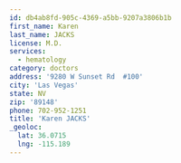 ```yaml
---
id: db4ab8fd-905c-4369-a5bb-9207a3806b1b
first_name: Karen
last_name: JACKS
license: M.D.
services:
  - hematology
category: doctors
address: '9280 W Sunset Rd  #100'
city: 'Las Vegas'
state: NV
zip: '89148'
phone: 702-952-1251
title: 'Karen JACKS'
_geoloc:
  lat: 36.0715
  lng: -115.189
---
```


